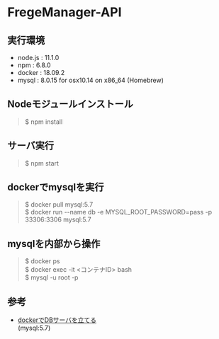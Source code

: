 # FregeManager-API

## 実行環境

- node.js : 11.1.0
- npm : 6.8.0
- docker : 18.09.2
- mysql : 8.0.15 for osx10.14 on x86_64 (Homebrew)

## Nodeモジュールインストール

> $ npm install

## サーバ実行

> $ npm start

## dockerでmysqlを実行

> $ docker pull mysql:5.7  
> $ docker run --name db -e MYSQL_ROOT_PASSWORD=pass -p 33306:3306 mysql:5.7

## mysqlを内部から操作

> $ docker ps  
> $ docker exec -it <コンテナID> bash  
> $ mysql -u root -p

## 参考

- [dockerでDBサーバを立てる](https://qiita.com/wataling/items/ce7a29df86f1ce3ef6a3)  
	(mysql:5.7)
